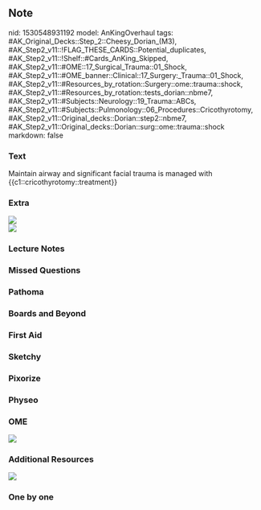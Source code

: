 ## Note
nid: 1530548931192
model: AnKingOverhaul
tags: #AK_Original_Decks::Step_2::Cheesy_Dorian_(M3), #AK_Step2_v11::!FLAG_THESE_CARDS::Potential_duplicates, #AK_Step2_v11::!Shelf::#Cards_AnKing_Skipped, #AK_Step2_v11::#OME::17_Surgical_Trauma::01_Shock, #AK_Step2_v11::#OME_banner::Clinical::17_Surgery:_Trauma::01_Shock, #AK_Step2_v11::#Resources_by_rotation::Surgery::ome::trauma::shock, #AK_Step2_v11::#Resources_by_rotation::tests_dorian::nbme7, #AK_Step2_v11::#Subjects::Neurology::19_Trauma::ABCs, #AK_Step2_v11::#Subjects::Pulmonology::06_Procedures::Cricothyrotomy, #AK_Step2_v11::Original_decks::Dorian::step2::nbme7, #AK_Step2_v11::Original_decks::Dorian::surg::ome::trauma::shock
markdown: false

### Text
Maintain airway and significant facial trauma is managed with {{c1::cricothyrotomy::treatment}}

### Extra
<div><img src="paste-205123343089665.jpg"></div>
<div><img src="paste-209139137511425.jpg"></div>

### Lecture Notes


### Missed Questions


### Pathoma


### Boards and Beyond


### First Aid


### Sketchy


### Pixorize


### Physeo


### OME
<div class="ome-widget">
  <a href=
  "https://onlinemeded.org/spa/surgery-trauma/shock/acquire?ref=anki">
  <img src="_OME_AnkiFlashcards_Lesson_1.png"></a>
</div>

### Additional Resources
<b><img src="paste-1116897655390209.jpg"></b>

### One by one

